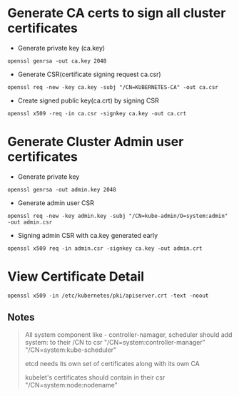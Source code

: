 # Generate CA certs to sign all cluster certificates
- Generate private key (ca.key)
```
openssl genrsa -out ca.key 2048
```
- Generate CSR(certificate signing request ca.csr)
```
openssl req -new -key ca.key -subj "/CN=KUBERNETES-CA" -out ca.csr
```
- Create signed public key(ca.crt) by signing CSR 
```
openssl x509 -req -in ca.csr -signkey ca.key -out ca.crt
```

# Generate Cluster Admin user certificates
- Generate private key 
```
openssl genrsa -out admin.key 2048
```
- Generate admin user CSR
```
openssl req -new -key admin.key -subj "/CN=kube-admin/O=system:admin" -out admin.csr
```
- Signing admin CSR with ca.key generated early
```
openssl x509 req -in admin.csr -signkey ca.key -out admin.crt
```

# View Certificate Detail
```
openssl x509 -in /etc/kubernetes/pki/apiserver.crt -text -noout 
``` 
## Notes
> All system component like - controller-namager, scheduler should add system: to their /CN to csr "/CN=system:controller-manager" "/CN=system:kube-scheduler"
>
> etcd needs its own set of certificates along with its own CA
>
> kubelet's certificates should contain in their csr "/CN=system:node:nodename"